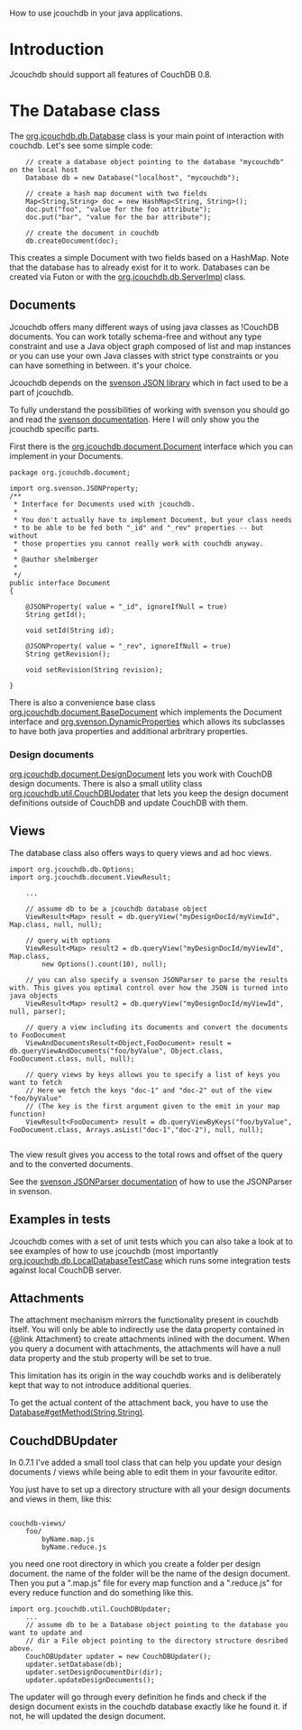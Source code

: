 How to use jcouchdb in your java applications.

# Introduction #

Jcouchdb should support all features of CouchDB 0.8.

# The Database class #

The [org.jcouchdb.db.Database](http://jcouchdb.googlecode.com/svn/trunk/src/org/jcouchdb/db/Database.java) class is your main point of interaction with couchdb.
Let's see some simple code:

```
    // create a database object pointing to the database "mycouchdb" on the local host    
    Database db = new Database("localhost", "mycouchdb");

    // create a hash map document with two fields    
    Map<String,String> doc = new HashMap<String, String>();
    doc.put("foo", "value for the foo attribute");
    doc.put("bar", "value for the bar attribute");

    // create the document in couchdb
    db.createDocument(doc);
```

This creates a simple Document with two fields based on a HashMap. Note that the database has to already exist for it to work. Databases can be created via Futon or with the [org.jcouchdb.db.ServerImpl](http://jcouchdb.googlecode.com/svn/trunk/src/org/jcouchdb/db/ServerImpl.java) class.

## Documents ##

Jcouchdb offers many different ways of using java classes as !CouchDB documents.
You can work totally schema-free and without any type constraint and use a Java object graph composed of list and map instances or you can use your own Java classes with strict type constraints or you can have something in between. it's your choice.

Jcouchdb depends on the [svenson JSON library](http://code.google.com/p/svenson/) which in fact used to be a part of jcouchdb.

To fully understand the possibilities of working with svenson you should go and read the [svenson documentation](http://code.google.com/p/svenson/w/list). Here I will only show you the jcouchdb specific parts.

First there is the [org.jcouchdb.document.Document](http://jcouchdb.googlecode.com/svn/trunk/src/org/jcouchdb/document/Document.java) interface which you can implement in your Documents.
```
package org.jcouchdb.document;

import org.svenson.JSONProperty;
/**
 * Interface for Documents used with jcouchdb.
 *
 * You don't actually have to implement Document, but your class needs
 * to be able to be fed both "_id" and "_rev" properties -- but without
 * those properties you cannot really work with couchdb anyway.
 *
 * @author shelmberger
 *
 */
public interface Document
{

    @JSONProperty( value = "_id", ignoreIfNull = true)
    String getId();

    void setId(String id);

    @JSONProperty( value = "_rev", ignoreIfNull = true)
    String getRevision();

    void setRevision(String revision);

}
```

There is also a convenience base class [org.jcouchdb.document.BaseDocument](http://jcouchdb.googlecode.com/svn/trunk/src/org/jcouchdb/document/BaseDocument.java) which implements
the Document interface and [org.svenson.DynamicProperties](http://svenson.googlecode.com/svn/trunk/src/org/svenson/DynamicProperties.java) which allows its subclasses to have both java properties and additional arbritrary properties.

### Design documents ###

[org.jcouchdb.document.DesignDocument](http://jcouchdb.googlecode.com/svn/trunk/src/org/jcouchdb/document/DesignDocument.java) lets you work with CouchDB design documents. There is also a small utility class [org.jcouchdb.util.CouchDBUpdater](http://jcouchdb.googlecode.com/svn/trunk/src/org/jcouchdb/util/CouchDBUpdater.java) that lets you keep the design document definitions outside of CouchDB and update CouchDB with them.

## Views ##

The database class also offers ways to query views and ad hoc views.

```
import org.jcouchdb.db.Options;
import org.jcouchdb.document.ViewResult;

    ...

    // assume db to be a jcouchdb database object
    ViewResult<Map> result = db.queryView("myDesignDocId/myViewId", Map.class, null, null);

    // query with options
    ViewResult<Map> result2 = db.queryView("myDesignDocId/myViewId", Map.class, 
        new Options().count(10), null);

    // you can also specify a svenson JSONParser to parse the results with. This gives you optimal control over how the JSON is turned into java objects
    ViewResult<Map> result2 = db.queryView("myDesignDocId/myViewId", null, parser);

    // query a view including its documents and convert the documents to FooDocument
    ViewAndDocumentsResult<Object,FooDocument> result = db.queryViewAndDocuments("foo/byValue", Object.class, FooDocument.class, null, null);

    // query views by keys allows you to specify a list of keys you want to fetch
    // Here we fetch the keys "doc-1" and "doc-2" out of the view "foo/byValue"
    // (The key is the first argument given to the emit in your map function)
    ViewResult<FooDocument> result = db.queryViewByKeys("foo/byValue", FooDocument.class, Arrays.asList("doc-1","doc-2"), null, null);


```

The view result gives you access to the total rows and offset of the query and to the converted documents.

See the [svenson JSONParser documentation](http://code.google.com/p/svenson/wiki/ParsingJSON) of how to use the JSONParser in svenson.

## Examples in tests ##

Jcouchdb comes with a set of unit tests which you can also take a look at to see examples of how to use jcouchdb (most importantly [org.jcouchdb.db.LocalDatabaseTestCase](http://jcouchdb.googlecode.com/svn/trunk/test/org/jcouchdb/db/LocalDatabaseTestCase.java) which runs some integration tests against local CouchDB server.

## Attachments ##
The attachment mechanism mirrors the functionality present in couchdb itself.
You will only be able to indirectly use the data property contained in {@link Attachment} to create
attachments inlined with the document. When you query a document with attachments, the attachments will
have a null data property and the stub property will be set to true.

This limitation has its origin in the way couchdb works and is deliberately kept that way to not introduce additional queries.

To get the actual content of the attachment back, you have to use the
[Database#getMethod(String,String)](http://fforw.de/static/jcouchdb-javadoc/org/jcouchdb/db/Database.html#getAttachment(java.lang.String,%20java.lang.String)).

## CouchdDBUpdater ##

In 0.7.1 I've added a small tool class that can help you update your design documents / views while being able to edit them in your favourite editor.

You just have to set up a directory structure with all your design documents and views in them, like this:

```

couchdb-views/
    foo/
        byName.map.js
        byName.reduce.js

```

you need one root directory in which you create a folder per design document. the name of the folder will be the name of the design document. Then you put a ".map.js" file for every map function and a ".reduce.js" for every reduce function and do something like this.

```
import org.jcouchdb.util.CouchDBUpdater;
    ...
    // assume db to be a Database object pointing to the database you want to update and
    // dir a File object pointing to the directory structure desribed above.
    CouchDBUpdater updater = new CouchDBUpdater();
    updater.setDatabase(db);
    updater.setDesignDocumentDir(dir);
    updater.updateDesignDocuments();
```

The updater will go through every definition he finds and check if the design document exists in the couchdb database exactly like he found it. if not, he will updated the design document.